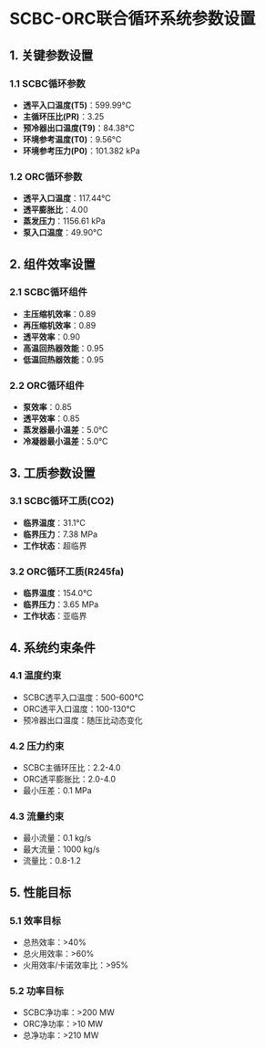 # SCBC-ORC联合循环系统参数设置

## 1. 关键参数设置

### 1.1 SCBC循环参数
- **透平入口温度(T5)**：599.99°C
- **主循环压比(PR)**：3.25
- **预冷器出口温度(T9)**：84.38°C
- **环境参考温度(T0)**：9.56°C
- **环境参考压力(P0)**：101.382 kPa

### 1.2 ORC循环参数
- **透平入口温度**：117.44°C
- **透平膨胀比**：4.00
- **蒸发压力**：1156.61 kPa
- **泵入口温度**：49.90°C

## 2. 组件效率设置

### 2.1 SCBC循环组件
- **主压缩机效率**：0.89
- **再压缩机效率**：0.89
- **透平效率**：0.90
- **高温回热器效能**：0.95
- **低温回热器效能**：0.95

### 2.2 ORC循环组件
- **泵效率**：0.85
- **透平效率**：0.85
- **蒸发器最小温差**：5.0°C
- **冷凝器最小温差**：5.0°C

## 3. 工质参数设置

### 3.1 SCBC循环工质(CO2)
- **临界温度**：31.1°C
- **临界压力**：7.38 MPa
- **工作状态**：超临界

### 3.2 ORC循环工质(R245fa)
- **临界温度**：154.0°C
- **临界压力**：3.65 MPa
- **工作状态**：亚临界

## 4. 系统约束条件

### 4.1 温度约束
- SCBC透平入口温度：500-600°C
- ORC透平入口温度：100-130°C
- 预冷器出口温度：随压比动态变化

### 4.2 压力约束
- SCBC主循环压比：2.2-4.0
- ORC透平膨胀比：2.0-4.0
- 最小压差：0.1 MPa

### 4.3 流量约束
- 最小流量：0.1 kg/s
- 最大流量：1000 kg/s
- 流量比：0.8-1.2

## 5. 性能目标

### 5.1 效率目标
- 总热效率：>40%
- 总火用效率：>60%
- 火用效率/卡诺效率比：>95%

### 5.2 功率目标
- SCBC净功率：>200 MW
- ORC净功率：>10 MW
- 总净功率：>210 MW
